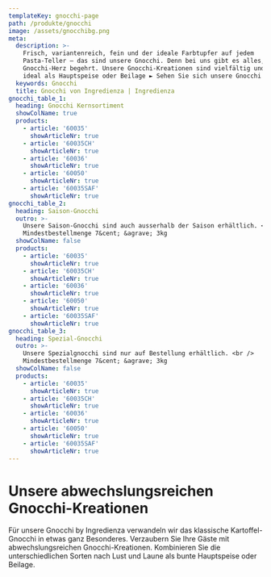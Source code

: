 ```yaml
---
templateKey: gnocchi-page
path: /produkte/gnocchi
image: /assets/gnocchibg.png
meta:
  description: >-
    Frisch, variantenreich, fein und der ideale Farbtupfer auf jedem
    Pasta-Teller – das sind unsere Gnocchi. Denn bei uns gibt es alles, was das
    Gnocchi-Herz begehrt. Unsere Gnocchi-Kreationen sind vielfältig und passen
    ideal als Hauptspeise oder Beilage ► Sehen Sie sich unsere Gnocchi an
  keywords: Gnocchi 
  title: Gnocchi von Ingredienza | Ingredienza
gnocchi_table_1:
  heading: Gnocchi Kernsortiment
  showColName: true
  products:
    - article: '60035'
      showArticleNr: true
    - article: '60035CH'
      showArticleNr: true
    - article: '60036'
      showArticleNr: true
    - article: '60050'
      showArticleNr: true
    - article: '60035SAF'
      showArticleNr: true
gnocchi_table_2:
  heading: Saison-Gnocchi
  outro: >-
    Unsere Saison-Gnocchi sind auch ausserhalb der Saison erhältlich. <br />
    Mindestbestellmenge 7&cent; &agrave; 3kg
  showColName: false 
  products:
    - article: '60035'
      showArticleNr: true
    - article: '60035CH'
      showArticleNr: true
    - article: '60036'
      showArticleNr: true
    - article: '60050'
      showArticleNr: true
    - article: '60035SAF'
      showArticleNr: true
gnocchi_table_3:
  heading: Spezial-Gnocchi
  outro: >-
    Unsere Spezialgnocchi sind nur auf Bestellung erhältlich. <br />
    Mindestbestellmenge 7&cent; &agrave; 3kg
  showColName: false 
  products:
    - article: '60035'
      showArticleNr: true
    - article: '60035CH'
      showArticleNr: true
    - article: '60036'
      showArticleNr: true
    - article: '60050'
      showArticleNr: true
    - article: '60035SAF'
      showArticleNr: true
---
```


# Unsere abwechs&shy;lungs&shy;reichen Gnocchi-Kreationen 

Für unsere Gnocchi by Ingredienza verwandeln wir das klassische
Kartoffel-Gnocchi in etwas ganz Besonderes. Verzaubern Sie Ihre Gäste mit
abwechslungsreichen Gnocchi-Kreationen. Kombinieren Sie die
unterschiedlichen Sorten nach Lust und Laune als bunte Hauptspeise oder
Beilage.
